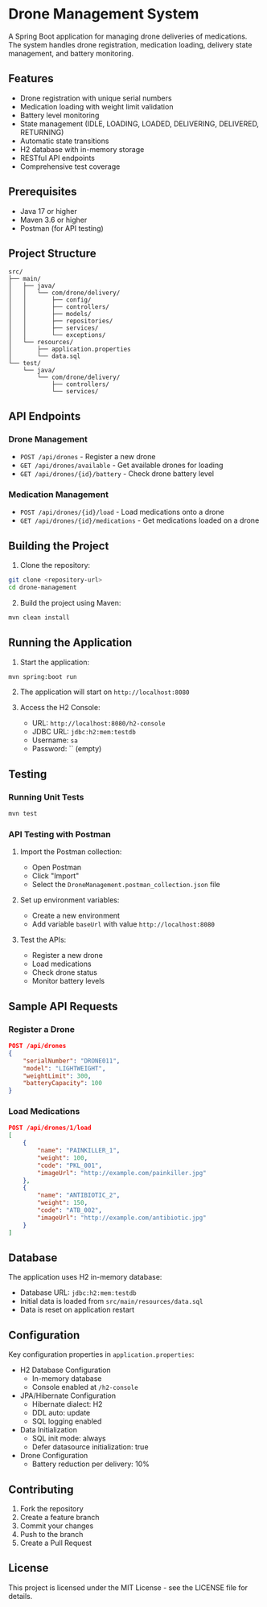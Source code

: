 # Drone Management System

A Spring Boot application for managing drone deliveries of medications. The system handles drone registration, medication loading, delivery state management, and battery monitoring.

## Features

- Drone registration with unique serial numbers
- Medication loading with weight limit validation
- Battery level monitoring
- State management (IDLE, LOADING, LOADED, DELIVERING, DELIVERED, RETURNING)
- Automatic state transitions
- H2 database with in-memory storage
- RESTful API endpoints
- Comprehensive test coverage

## Prerequisites

- Java 17 or higher
- Maven 3.6 or higher
- Postman (for API testing)

## Project Structure

```
src/
├── main/
│   ├── java/
│   │   └── com/drone/delivery/
│   │       ├── config/
│   │       ├── controllers/
│   │       ├── models/
│   │       ├── repositories/
│   │       ├── services/
│   │       └── exceptions/
│   └── resources/
│       ├── application.properties
│       └── data.sql
└── test/
    └── java/
        └── com/drone/delivery/
            ├── controllers/
            └── services/
```

## API Endpoints

### Drone Management
- `POST /api/drones` - Register a new drone
- `GET /api/drones/available` - Get available drones for loading
- `GET /api/drones/{id}/battery` - Check drone battery level

### Medication Management
- `POST /api/drones/{id}/load` - Load medications onto a drone
- `GET /api/drones/{id}/medications` - Get medications loaded on a drone

## Building the Project

1. Clone the repository:
```bash
git clone <repository-url>
cd drone-management
```

2. Build the project using Maven:
```bash
mvn clean install
```

## Running the Application

1. Start the application:
```bash
mvn spring:boot run
```

2. The application will start on `http://localhost:8080`

3. Access the H2 Console:
   - URL: `http://localhost:8080/h2-console`
   - JDBC URL: `jdbc:h2:mem:testdb`
   - Username: `sa`
   - Password: `` (empty)

## Testing

### Running Unit Tests
```bash
mvn test
```

### API Testing with Postman

1. Import the Postman collection:
   - Open Postman
   - Click "Import"
   - Select the `DroneManagement.postman_collection.json` file

2. Set up environment variables:
   - Create a new environment
   - Add variable `baseUrl` with value `http://localhost:8080`

3. Test the APIs:
   - Register a new drone
   - Load medications
   - Check drone status
   - Monitor battery levels

## Sample API Requests

### Register a Drone
```json
POST /api/drones
{
    "serialNumber": "DRONE011",
    "model": "LIGHTWEIGHT",
    "weightLimit": 300,
    "batteryCapacity": 100
}
```

### Load Medications
```json
POST /api/drones/1/load
[
    {
        "name": "PAINKILLER_1",
        "weight": 100,
        "code": "PKL_001",
        "imageUrl": "http://example.com/painkiller.jpg"
    },
    {
        "name": "ANTIBIOTIC_2",
        "weight": 150,
        "code": "ATB_002",
        "imageUrl": "http://example.com/antibiotic.jpg"
    }
]
```

## Database

The application uses H2 in-memory database:
- Database URL: `jdbc:h2:mem:testdb`
- Initial data is loaded from `src/main/resources/data.sql`
- Data is reset on application restart

## Configuration

Key configuration properties in `application.properties`:
- H2 Database Configuration
  - In-memory database
  - Console enabled at `/h2-console`
- JPA/Hibernate Configuration
  - Hibernate dialect: H2
  - DDL auto: update
  - SQL logging enabled
- Data Initialization
  - SQL init mode: always
  - Defer datasource initialization: true
- Drone Configuration
  - Battery reduction per delivery: 10%

## Contributing

1. Fork the repository
2. Create a feature branch
3. Commit your changes
4. Push to the branch
5. Create a Pull Request

## License

This project is licensed under the MIT License - see the LICENSE file for details. 